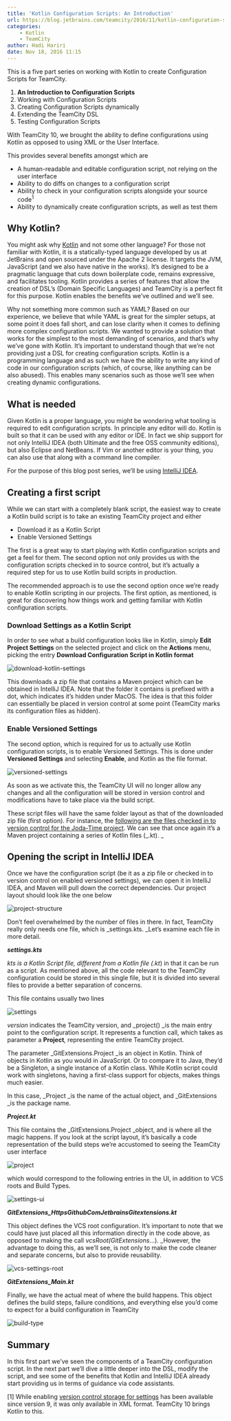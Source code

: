 ```yaml
---
title: 'Kotlin Configuration Scripts: An Introduction'
url: https://blog.jetbrains.com/teamcity/2016/11/kotlin-configuration-scripts-an-introduction/
categories:
    - Kotlin
    - TeamCity
author: Hadi Hariri
date: Nov 18, 2016 11:15
---
```

This is a five part series on working with Kotlin to create Configuration Scripts for TeamCity.

1. **An Introduction to Configuration Scripts**
2. Working with Configuration Scripts
3. Creating Configuration Scripts dynamically
4. Extending the TeamCity DSL
5. Testing Configuration Scripts

With TeamCity 10, we brought the ability to define configurations using Kotlin as opposed to using XML or the User Interface.

This provides several benefits amongst which are

* A human-readable and editable configuration script, not relying on the user interface
* Ability to do diffs on changes to a configuration script
* Ability to check in your configuration scripts alongside your source code<sup>1</sup>
* Ability to dynamically create configuration scripts, as well as test them

## Why Kotlin?

You might ask why [Kotlin](http://kotlinlang.org) and not some other language? For those not familiar with Kotlin, it is a statically-typed language developed by us at JetBrains and open sourced under the Apache 2 license. It targets the JVM, JavaScript (and we also have native in the works). It’s designed to be a pragmatic language that cuts down boilerplate code, remains expressive, and facilitates tooling. Kotlin provides a series of features that allow the creation of DSL’s (Domain Specific Languages) and TeamCity is a perfect fit for this purpose. Kotlin enables the benefits we’ve outlined and we’ll see.

Why not something more common such as YAML? Based on our experience, we believe that while YAML is great for the simpler setups, at some point it does fall short, and can lose clarity when it comes to defining more complex configuration scripts. We wanted to provide a solution that works for the simplest to the most demanding of scenarios, and that’s why we’ve gone with Kotlin. It’s important to understand though that we’re not providing just a DSL for creating configuration scripts. Kotlin is a programming language and as such we have the ability to write any kind of code in our configuration scripts (which, of course, like anything can be also abused). This enables many scenarios such as those we’ll see when creating dynamic configurations.

## What is needed

Given Kotlin is a proper language, you might be wondering what tooling is required to edit configuration scripts. In principle any editor will do. Kotlin is built so that it can be used with any editor or IDE. In fact we ship support for not only IntelliJ IDEA (both Ultimate and the free OSS community editions), but also Eclipse and NetBeans. If Vim or another editor is your thing, you can also use that along with a command line compiler.

For the purpose of this blog post series, we’ll be using [IntelliJ IDEA](https://www.jetbrains.com/idea).

## Creating a first script

While we can start with a completely blank script, the easiest way to create a Kotlin build script is to take an existing TeamCity project and either

* Download it as a Kotlin Script
* Enable Versioned Settings

The first is a great way to start playing with Kotlin configuration scripts and get a feel for them. The second option not only provides us with the configuration scripts checked in to source control, but it’s actually a required step for us to use Kotlin build scripts in production.

The recommended approach is to use the second option once we’re ready to enable Kotlin scripting in our projects. The first option, as mentioned, is great for discovering how things work and getting familiar with Kotlin configuration scripts.

### Download Settings as a Kotlin Script

In order to see what a build configuration looks like in Kotlin, simply **Edit Project Settings** on the selected project and click on the **Actions** menu, picking the entry **Download Configuration Script in Kotlin format**

![download-kotlin-settings](https://d3nmt5vlzunoa1.cloudfront.net/teamcity/files/2016/10/download-kotlin-settings.png)

This downloads a zip file that contains a Maven project which can be obtained in IntelliJ IDEA. Note that the folder it contains is prefixed with a dot, which indicates it’s hidden under MacOS. The idea is that this folder can essentially be placed in version control at some point (TeamCity marks its configuration files as hidden).

### Enable Versioned Settings

The second option, which is required for us to actually use Kotlin configuration scripts, is to enable Versioned Settings. This is done under **Versioned Settings** and selecting **Enable**, and Kotlin as the file format.

![versioned-settings](https://d3nmt5vlzunoa1.cloudfront.net/teamcity/files/2016/10/versioned-settings.png)

As soon as we activate this, the TeamCity UI will no longer allow any changes and all the configuration will be stored in version control and modifications have to take place via the build script.

These script files will have the same folder layout as that of the downloaded zip file (first option). For instance, the [following are the files checked in to version control for the Joda-Time project](https://github.com/hhariri/joda-time/tree/master/.teamcity). We can see that once again it’s a Maven project containing a series of Kotlin files (_.kt). _

## Opening the script in IntelliJ IDEA

Once we have the configuration script (be it as a zip file or checked in to version control on enabled versioned settings), we can open it in IntelliJ IDEA, and Maven will pull down the correct dependencies. Our project layout should look like the one below

![project-structure](https://d3nmt5vlzunoa1.cloudfront.net/teamcity/files/2016/10/project-structure.png)

Don’t feel overwhelmed by the number of files in there. In fact, TeamCity really only needs one file, which is _settings.kts. _Let’s examine each file in more detail.

**_settings.kts_**

_kts _is a Kotlin Script file, different from a Kotlin file (_.kt_) in that it can be run as a script. As mentioned above, all the code relevant to the TeamCity configuration could be stored in this single file, but it is divided into several files to provide a better separation of concerns.

This file contains usually two lines

![settings](https://d3nmt5vlzunoa1.cloudfront.net/teamcity/files/2016/10/settings.png)

_version_ indicates the TeamCity version, and _project() _is the main entry point to the configuration script. It represents a function call, which takes as parameter a **Project**, representing the entire TeamCity project.

The parameter _GitExtensions.Project _is an object in Kotlin. Think of objects in Kotlin as you would in JavaScript. Or to compare it to Java, they’d be a Singleton, a single instance of a Kotlin class. While Kotlin script could work with singletons, having a first-class support for objects, makes things much easier.

In this case, _Project _is the name of the actual object, and _GitExtensions _is the package name.

**_Project.kt_**

This file contains the _GitExtensions.Project _object, and is where all the magic happens. If you look at the script layout, it’s basically a code representation of the build steps we’re accustomed to seeing the TeamCity user interface

![project](https://d3nmt5vlzunoa1.cloudfront.net/teamcity/files/2016/10/project.png)

which would correspond to the following entries in the UI, in addition to VCS roots and Build Types.

![settings-ui](https://d3nmt5vlzunoa1.cloudfront.net/teamcity/files/2016/10/settings-ui.png)

**_GitExtensions_HttpsGithubComJetbrainsGitextensions.kt_**

This object defines the VCS root configuration. It’s important to note that we could have just placed all this information directly in the code above, as opposed to making the call _vcsRoot(GitExtensions_...).  _However, the advantage to doing this, as we’ll see, is not only to make the code cleaner and separate concerns, but also to provide  reusability.

![vcs-settings-root](https://d3nmt5vlzunoa1.cloudfront.net/teamcity/files/2016/10/vcs-settings-root.png)

**_GitExtensions_Main.kt_**

Finally, we have the actual meat of where the build happens. This object defines the build steps, failure conditions, and everything else you’d come to expect for a build configuration in TeamCity

![build-type](https://d3nmt5vlzunoa1.cloudfront.net/teamcity/files/2016/10/build-type.png)

## Summary

In this first part we’ve seen the components of a TeamCity configuration script. In the next part we’ll dive a little deeper into the DSL, modify the script, and see some of the benefits that Kotlin and IntelliJ IDEA already start providing us in terms of guidance via code assistants.

[1] While enabling [version control storage for settings](https://confluence.jetbrains.com/display/TCD10/Storing+Project+Settings+in+Version+Control) has been available since version 9, it was only available in XML format. TeamCity 10 brings Kotlin to this.
